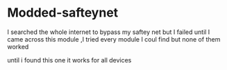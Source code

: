 # Modded-safteynet
I searched the whole internet to bypass my saftey net but I failed until I came across this module ,I tried every module I coul find but none of them worked

until i found this one it works for all devices
